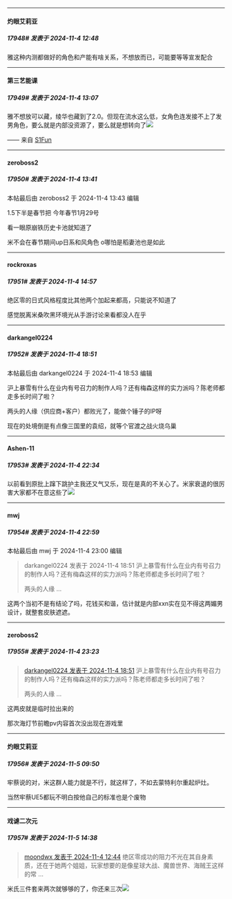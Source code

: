 ﻿
*****

####  灼眼艾莉亚  
##### 17948#       发表于 2024-11-4 12:48

雅这种内测都做好的角色和产能有啥关系，不想放而已，可能要等等宣发配合


*****

####  第三艺能课  
##### 17949#       发表于 2024-11-4 13:07

雅不想放可以藏，绫华也藏到了2.0。但现在流水这么低，女角色连发接不上了发男角色，要么就是内部没资源了，要么就是想转向了<img src="https://static.saraba1st.com/image/smiley/face2017/037.png" referrerpolicy="no-referrer">

—— 来自 [S1Fun](https://s1fun.koalcat.com)


*****

####  zeroboss2  
##### 17950#       发表于 2024-11-4 13:41

 本帖最后由 zeroboss2 于 2024-11-4 13:43 编辑 

1.5下半是春节把 今年春节1月29号

看一眼原崩铁历史卡池就知道了

米不会在春节期间up日系和风角色 o哪怕是稻妻池也是如此 


*****

####  rockroxas  
##### 17951#       发表于 2024-11-4 14:57

绝区零的日式风格程度比其他两个加起来都高，只能说不知道了

感觉脱离米桑吹黑环境光从手游讨论来看都没人在乎


*****

####  darkangel0224  
##### 17952#       发表于 2024-11-4 18:51

 本帖最后由 darkangel0224 于 2024-11-4 18:53 编辑 

沪上暴雪有什么在业内有号召力的制作人吗？还有梅森这样的实力派吗？陈老师都走多长时间了啦？

两头的人缘（供应商+客户）都败光了，能做个锤子的IP呀

现在的处境倒是有点像三国里的袁绍，就等个官渡之战火烧乌巢


*****

####  Ashen-11  
##### 17953#       发表于 2024-11-4 22:34

以前看到原批上蹿下跳护主我还又气又乐，现在是真的不关心了。米家衰退的很厉害大家都不在意这些了<img src="https://static.saraba1st.com/image/smiley/face2017/025.png" referrerpolicy="no-referrer">


*****

####  mwj  
##### 17954#       发表于 2024-11-4 22:59

 本帖最后由 mwj 于 2024-11-4 23:00 编辑 
<blockquote>darkangel0224 发表于 2024-11-4 18:51
沪上暴雪有什么在业内有号召力的制作人吗？还有梅森这样的实力派吗？陈老师都走多长时间了啦？

两头的人缘 ...</blockquote>

这两个当初不是有结论了吗，花钱买和谐，估计就是内部xxn实在见不得这两媚男设计，就整套皮肤遮遮。


*****

####  zeroboss2  
##### 17955#       发表于 2024-11-4 23:23

<blockquote><a href="httphttps://bbs.saraba1st.com/2b/forum.php?mod=redirect&amp;goto=findpost&amp;pid=66618003&amp;ptid=2170764" target="_blank">darkangel0224 发表于 2024-11-4 18:51</a>
沪上暴雪有什么在业内有号召力的制作人吗？还有梅森这样的实力派吗？陈老师都走多长时间了啦？

两头的人缘 ...</blockquote>
这两皮就是临时拉出来的

那次海灯节前瞻pv内容首次没出现在游戏里


*****

####  灼眼艾莉亚  
##### 17956#       发表于 2024-11-5 09:50

牢蔡说的对，米这群人能力就是不行，就这样了，不如去蒙特利尔重起炉灶。

当然牢蔡UE5都玩不明白按他自己的标准也是个废物


*****

####  戏谑二次元  
##### 17957#       发表于 2024-11-5 14:38

<blockquote><a href="httphttps://bbs.saraba1st.com/2b/forum.php?mod=redirect&amp;goto=findpost&amp;pid=66615034&amp;ptid=2170764" target="_blank">moondwx 发表于 2024-11-4 12:44</a>
绝区零成功的阻力不光在其自身素质，还在于她两个姐姐，玩家想要的是像星球大战、魔兽世界、海贼王这样的常 ...</blockquote>
米氏三件套来两次就够够的了，你还来三次<img src="https://static.saraba1st.com/image/smiley/face2017/053.png" referrerpolicy="no-referrer">

